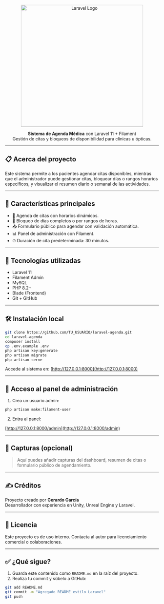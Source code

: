 <p align="center">
    <a href="https://laravel.com" target="_blank">
        <img src="https://raw.githubusercontent.com/laravel/art/master/logo-lockup/5%20SVG/2%20CMYK/1%20Full%20Color/laravel-logolockup-cmyk-red.svg" width="400" alt="Laravel Logo">
    </a>
</p>

<p align="center">
    <strong>Sistema de Agenda Médica</strong> con Laravel 11 + Filament<br>
    Gestión de citas y bloqueos de disponibilidad para clínicas u ópticas.
</p>

---

## 📋 Acerca del proyecto

Este sistema permite a los pacientes agendar citas disponibles, mientras que el administrador puede gestionar citas, bloquear días o rangos horarios específicos, y visualizar el resumen diario o semanal de las actividades.

---

## 🚀 Características principales

- 📆 Agenda de citas con horarios dinámicos.
- 🛑 Bloqueo de días completos o por rangos de horas.
- 📥 Formulario público para agendar con validación automática.
- 📊 Panel de administración con Filament.
- ⏱ Duración de cita predeterminada: 30 minutos.

---

## 🧰 Tecnologías utilizadas

- Laravel 11
- Filament Admin
- MySQL
- PHP 8.2+
- Blade (Frontend)
- Git + GitHub

---

## 🛠 Instalación local

```bash
git clone https://github.com/TU_USUARIO/laravel-agenda.git
cd laravel-agenda
composer install
cp .env.example .env
php artisan key:generate
php artisan migrate
php artisan serve
```

Accede al sistema en: [http://127.0.0.1:8000](http://127.0.0.1:8000)

---

## 🔐 Acceso al panel de administración

1. Crea un usuario admin:

```bash
php artisan make:filament-user
```

2. Entra al panel:

[http://127.0.0.1:8000/admin](http://127.0.0.1:8000/admin)

---

## 📸 Capturas (opcional)

> Aquí puedes añadir capturas del dashboard, resumen de citas o formulario público de agendamiento.

---

## ✍ Créditos

Proyecto creado por **Gerardo García**  
Desarrollador con experiencia en Unity, Unreal Engine y Laravel.

---

## 📜 Licencia

Este proyecto es de uso interno. Contacta al autor para licenciamiento comercial o colaboraciones.

---

## ✅ ¿Qué sigue?

1. Guarda este contenido como `README.md` en la raíz del proyecto.
2. Realiza tu commit y súbelo a GitHub:

```bash
git add README.md
git commit -m "Agregado README estilo Laravel"
git push
```
